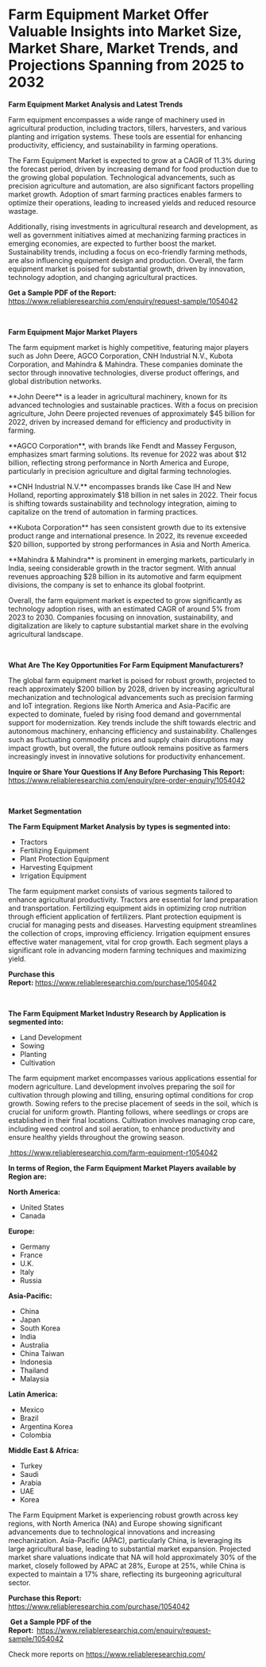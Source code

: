 <p><h1>Farm Equipment Market Offer Valuable Insights into Market Size, Market Share, Market Trends, and Projections Spanning from 2025 to 2032</h1></p><p><strong>Farm Equipment Market Analysis and Latest Trends</strong></p>
<p><p>Farm equipment encompasses a wide range of machinery used in agricultural production, including tractors, tillers, harvesters, and various planting and irrigation systems. These tools are essential for enhancing productivity, efficiency, and sustainability in farming operations.</p><p>The Farm Equipment Market is expected to grow at a CAGR of 11.3% during the forecast period, driven by increasing demand for food production due to the growing global population. Technological advancements, such as precision agriculture and automation, are also significant factors propelling market growth. Adoption of smart farming practices enables farmers to optimize their operations, leading to increased yields and reduced resource wastage. </p><p>Additionally, rising investments in agricultural research and development, as well as government initiatives aimed at mechanizing farming practices in emerging economies, are expected to further boost the market. Sustainability trends, including a focus on eco-friendly farming methods, are also influencing equipment design and production. Overall, the farm equipment market is poised for substantial growth, driven by innovation, technology adoption, and changing agricultural practices.</p></p>
<p><strong>Get a Sample PDF of the Report:&nbsp;</strong> <a href="https://www.reliableresearchiq.com/enquiry/request-sample/1054042?utm_campaign=3139&utm_medium=2&utm_source=Github&utm_content=ia&utm_term=08042025&utm_id=farm-equipment">https://www.reliableresearchiq.com/enquiry/request-sample/1054042</a></p>
<p>&nbsp;</p>
<p><strong>Farm Equipment Major Market Players</strong></p>
<p><p>The farm equipment market is highly competitive, featuring major players such as John Deere, AGCO Corporation, CNH Industrial N.V., Kubota Corporation, and Mahindra & Mahindra. These companies dominate the sector through innovative technologies, diverse product offerings, and global distribution networks.</p><p>**John Deere** is a leader in agricultural machinery, known for its advanced technologies and sustainable practices. With a focus on precision agriculture, John Deere projected revenues of approximately $45 billion for 2022, driven by increased demand for efficiency and productivity in farming.</p><p>**AGCO Corporation**, with brands like Fendt and Massey Ferguson, emphasizes smart farming solutions. Its revenue for 2022 was about $12 billion, reflecting strong performance in North America and Europe, particularly in precision agriculture and digital farming technologies.</p><p>**CNH Industrial N.V.** encompasses brands like Case IH and New Holland, reporting approximately $18 billion in net sales in 2022. Their focus is shifting towards sustainability and technology integration, aiming to capitalize on the trend of automation in farming practices.</p><p>**Kubota Corporation** has seen consistent growth due to its extensive product range and international presence. In 2022, its revenue exceeded $20 billion, supported by strong performances in Asia and North America.</p><p>**Mahindra & Mahindra** is prominent in emerging markets, particularly in India, seeing considerable growth in the tractor segment. With annual revenues approaching $28 billion in its automotive and farm equipment divisions, the company is set to enhance its global footprint.</p><p>Overall, the farm equipment market is expected to grow significantly as technology adoption rises, with an estimated CAGR of around 5% from 2023 to 2030. Companies focusing on innovation, sustainability, and digitalization are likely to capture substantial market share in the evolving agricultural landscape.</p></p>
<p>&nbsp;</p>
<p><strong>What Are The Key Opportunities For Farm Equipment Manufacturers?</strong></p>
<p><p>The global farm equipment market is poised for robust growth, projected to reach approximately $200 billion by 2028, driven by increasing agricultural mechanization and technological advancements such as precision farming and IoT integration. Regions like North America and Asia-Pacific are expected to dominate, fueled by rising food demand and governmental support for modernization. Key trends include the shift towards electric and autonomous machinery, enhancing efficiency and sustainability. Challenges such as fluctuating commodity prices and supply chain disruptions may impact growth, but overall, the future outlook remains positive as farmers increasingly invest in innovative solutions for productivity enhancement.</p></p>
<p><strong>Inquire or Share Your Questions If Any Before Purchasing This Report:</strong> <a href="https://www.reliableresearchiq.com/enquiry/pre-order-enquiry/1054042?utm_campaign=3139&utm_medium=2&utm_source=Github&utm_content=ia&utm_term=08042025&utm_id=farm-equipment">https://www.reliableresearchiq.com/enquiry/pre-order-enquiry/1054042</a></p>
<p>&nbsp;</p>
<p><strong>Market Segmentation</strong></p>
<p><strong>The Farm Equipment Market Analysis by types is segmented into:</strong></p>
<p><ul><li>Tractors</li><li>Fertilizing Equipment</li><li>Plant Protection Equipment</li><li>Harvesting Equipment</li><li>Irrigation Equipment</li></ul></p>
<p><p>The farm equipment market consists of various segments tailored to enhance agricultural productivity. Tractors are essential for land preparation and transportation. Fertilizing equipment aids in optimizing crop nutrition through efficient application of fertilizers. Plant protection equipment is crucial for managing pests and diseases. Harvesting equipment streamlines the collection of crops, improving efficiency. Irrigation equipment ensures effective water management, vital for crop growth. Each segment plays a significant role in advancing modern farming techniques and maximizing yield.</p></p>
<p><strong>Purchase this Report:&nbsp;</strong><a href="https://www.reliableresearchiq.com/purchase/1054042?utm_campaign=3139&utm_medium=2&utm_source=Github&utm_content=ia&utm_term=08042025&utm_id=farm-equipment">https://www.reliableresearchiq.com/purchase/1054042</a></p>
<p>&nbsp;</p>
<p><strong>The Farm Equipment Market Industry Research by Application is segmented into:</strong></p>
<p><ul><li>Land Development</li><li>Sowing</li><li>Planting</li><li>Cultivation</li></ul></p>
<p><p>The farm equipment market encompasses various applications essential for modern agriculture. Land development involves preparing the soil for cultivation through plowing and tilling, ensuring optimal conditions for crop growth. Sowing refers to the precise placement of seeds in the soil, which is crucial for uniform growth. Planting follows, where seedlings or crops are established in their final locations. Cultivation involves managing crop care, including weed control and soil aeration, to enhance productivity and ensure healthy yields throughout the growing season.</p></p>
<p><a href="https://www.reliableresearchiq.com/farm-equipment-r1054042?utm_campaign=3139&utm_medium=2&utm_source=Github&utm_content=ia&utm_term=08042025&utm_id=farm-equipment">&nbsp;https://www.reliableresearchiq.com/farm-equipment-r1054042</a></p>
<p><strong>In terms of Region, the Farm Equipment Market Players available by Region are:</strong></p>
<p>
    <p> <strong> North America: </strong>
        <ul>
            <li>United States</li>
            <li>Canada</li>
        </ul>
        </p> 
    <p> <strong> Europe: </strong>
        <ul>
            <li>Germany</li>
            <li>France</li>
            <li>U.K.</li>
            <li>Italy</li>
            <li>Russia</li>
        </ul>
        </p> 
    <p> <strong> Asia-Pacific: </strong>
        <ul>
            <li>China</li>
            <li>Japan</li>
            <li>South Korea</li>
            <li>India</li>
            <li>Australia</li>
            <li>China Taiwan</li>
            <li>Indonesia</li>
            <li>Thailand</li>
            <li>Malaysia</li>
        </ul>
        </p> 
    <p> <strong> Latin America: </strong>
        <ul>
            <li>Mexico</li>
            <li>Brazil</li>
            <li>Argentina Korea</li>
            <li>Colombia</li>
        </ul>
        </p> 
    <p> <strong> Middle East & Africa: </strong>
        <ul>
            <li>Turkey</li>
            <li>Saudi</li>
            <li>Arabia</li>
            <li>UAE</li>
            <li>Korea</li>
        </ul>
    </p>
    </p>
<p><p>The Farm Equipment Market is experiencing robust growth across key regions, with North America (NA) and Europe showing significant advancements due to technological innovations and increasing mechanization. Asia-Pacific (APAC), particularly China, is leveraging its large agricultural base, leading to substantial market expansion. Projected market share valuations indicate that NA will hold approximately 30% of the market, closely followed by APAC at 28%, Europe at 25%, while China is expected to maintain a 17% share, reflecting its burgeoning agricultural sector.</p></p>
<p><strong>Purchase this Report: </strong><a href="https://www.reliableresearchiq.com/purchase/1054042?utm_campaign=3139&utm_medium=2&utm_source=Github&utm_content=ia&utm_term=08042025&utm_id=farm-equipment">https://www.reliableresearchiq.com/purchase/1054042</a></p>
<p>&nbsp;<strong>Get a Sample PDF of the Report:&nbsp;&nbsp;</strong><a href="https://www.reliableresearchiq.com/enquiry/request-sample/1054042?utm_campaign=3139&utm_medium=2&utm_source=Github&utm_content=ia&utm_term=08042025&utm_id=farm-equipment">https://www.reliableresearchiq.com/enquiry/request-sample/1054042</a></p>
<p><strong></strong></p>
<p>Check more reports on <a href="https://www.reliableresearchiq.com/?utm_campaign=3139&utm_medium=2&utm_source=Github&utm_content=ia&utm_term=08042025&utm_id=farm-equipment">https://www.reliableresearchiq.com/</a></p>